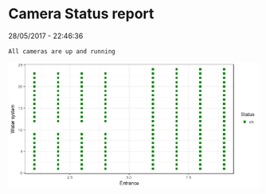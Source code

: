 Camera Status report
================
28/05/2017 - 22:46:36

    All cameras are up and running

![](camreport_files/figure-markdown_github/unnamed-chunk-2-1.png)
